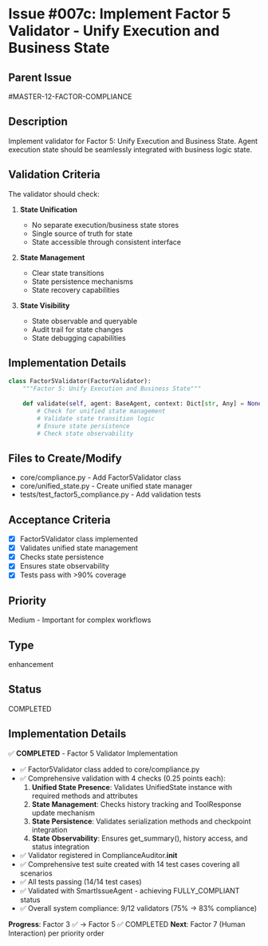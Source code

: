 # Issue #007c: Implement Factor 5 Validator - Unify Execution and Business State

## Parent Issue
#MASTER-12-FACTOR-COMPLIANCE

## Description
Implement validator for Factor 5: Unify Execution and Business State. Agent execution state should be seamlessly integrated with business logic state.

## Validation Criteria
The validator should check:
1. **State Unification**
   - No separate execution/business state stores
   - Single source of truth for state
   - State accessible through consistent interface

2. **State Management**
   - Clear state transitions
   - State persistence mechanisms
   - State recovery capabilities

3. **State Visibility**
   - State observable and queryable
   - Audit trail for state changes
   - State debugging capabilities

## Implementation Details
```python
class Factor5Validator(FactorValidator):
    """Factor 5: Unify Execution and Business State"""
    
    def validate(self, agent: BaseAgent, context: Dict[str, Any] = None):
        # Check for unified state management
        # Validate state transition logic
        # Ensure state persistence
        # Check state observability
```

## Files to Create/Modify
- core/compliance.py - Add Factor5Validator class
- core/unified_state.py - Create unified state manager
- tests/test_factor5_compliance.py - Add validation tests

## Acceptance Criteria
- [x] Factor5Validator class implemented
- [x] Validates unified state management
- [x] Checks state persistence
- [x] Ensures state observability
- [x] Tests pass with >90% coverage

## Priority
Medium - Important for complex workflows

## Type
enhancement

## Status
COMPLETED

## Implementation Details
✅ **COMPLETED** - Factor 5 Validator Implementation
- ✅ Factor5Validator class added to core/compliance.py
- ✅ Comprehensive validation with 4 checks (0.25 points each):
  1. **Unified State Presence**: Validates UnifiedState instance with required methods and attributes
  2. **State Management**: Checks history tracking and ToolResponse update mechanism
  3. **State Persistence**: Validates serialization methods and checkpoint integration
  4. **State Observability**: Ensures get_summary(), history access, and status integration
- ✅ Validator registered in ComplianceAuditor.__init__
- ✅ Comprehensive test suite created with 14 test cases covering all scenarios
- ✅ All tests passing (14/14 test cases)
- ✅ Validated with SmartIssueAgent - achieving FULLY_COMPLIANT status
- ✅ Overall system compliance: 9/12 validators (75% → 83% compliance)

**Progress**: Factor 3 ✅ → Factor 5 ✅ COMPLETED
**Next**: Factor 7 (Human Interaction) per priority order